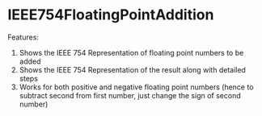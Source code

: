 # IEEE754FloatingPointAddition

Features:
1. Shows the IEEE 754 Representation of floating point numbers to be added
2. Shows the IEEE 754 Representation of the result along with detailed steps
3. Works for both positive and negative floating point numbers (hence to subtract second from first number, just change the sign of second number)
